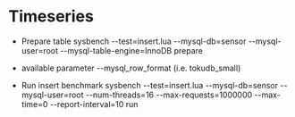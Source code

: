 Timeseries
================

* Prepare table
sysbench --test=insert.lua --mysql-db=sensor --mysql-user=root --mysql-table-engine=InnoDB prepare
- available parameter --mysql_row_format (i.e. tokudb_small)

* Run insert benchmark
sysbench --test=insert.lua --mysql-db=sensor --mysql-user=root --num-threads=16 --max-requests=1000000 --max-time=0 --report-interval=10 run 
